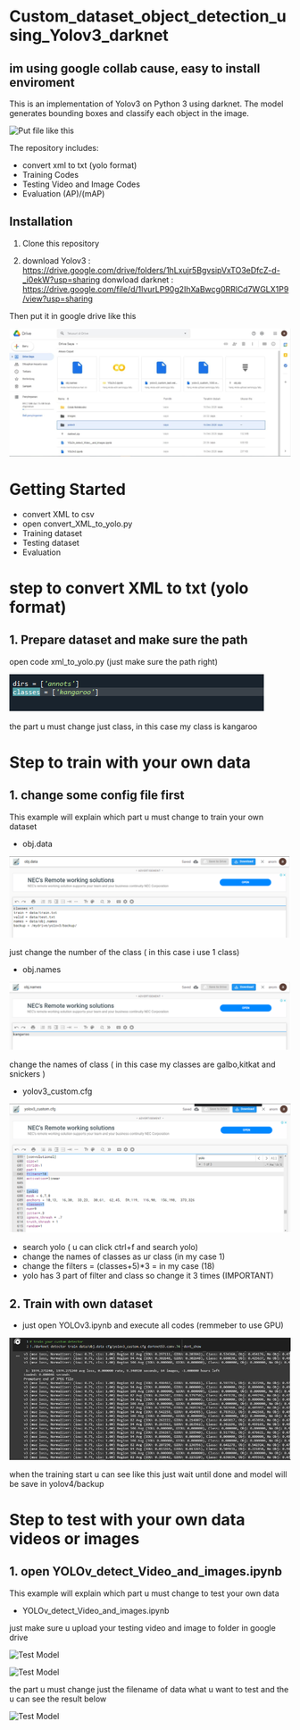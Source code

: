 # Custom_dataset_object_detection_using_Yolov3_darknet


## im using google collab cause, easy to install enviroment

This is an implementation of Yolov3 on Python 3 using darknet. The model generates bounding boxes and classify each object in the image.

![Put file like this](assets/result.PNG)

The repository includes:
* convert xml to txt (yolo format)
* Training Codes
* Testing Video and Image Codes
* Evaluation (AP)/(mAP)


## Installation
1. Clone this repository

2. download Yolov3  : https://drive.google.com/drive/folders/1hLxujr5BgvsipVxTO3eDfcZ-d-_i0ekW?usp=sharing
   donwload darknet : https://drive.google.com/file/d/1lvurLP90g2IhXaBwcg0RRlCd7WGLX1P9/view?usp=sharing
   
 Then put it in google drive like this

![Put file like this](assets/21.jpg)


# Getting Started
* convert XML to csv
* open convert_XML_to_yolo.py
* Training dataset
* Testing dataset
* Evaluation 

# step to convert XML to txt (yolo format) 

## 1. Prepare dataset and make sure the path 
open code xml_to_yolo.py (just make sure the path right)

![How to convert](assets/19.png)

the part u must change just class, in this case my class is kangaroo

# Step to train  with your own data

## 1. change some config file first 
This example will explain which part u must change to train your own dataset

* obj.data

![How to change the config](assets/15.png) 

just change the number of the class ( in this case i use 1 class)

* obj.names

![How to change the config](assets/16.png) 

change the names of class ( in this case my classes are galbo,kitkat and snickers )

* yolov3_custom.cfg

![How to change the config](assets/18.png) 

* search yolo ( u can click ctrl+f and search yolo)
* change the names of classes as ur class (in my case 1)
* change the filters = (classes+5)*3 = in my case (18) 
* yolo has 3 part of filter and class so change it 3 times (IMPORTANT)


## 2. Train with own dataset

* just open YOLOv3.ipynb and execute all codes (remmeber to use GPU)

![Train Model](assets/20.png)

when the training start u can see like this just wait until done and model will be save in yolov4/backup

# Step to test with your own data videos or images

## 1. open YOLOv_detect_Video_and_images.ipynb 
This example will explain which part u must change to test your own data

* YOLOv_detect_Video_and_images.ipynb

just make sure u upload your testing video and image to folder in google drive

![Test Model](assets/Testing_video.PNG)

![Test Model](assets/Testing_poto.PNG)

the part u must change just the filename of data what u want to test and the u can see the result below

![Test Model](assets/last.jpg)






